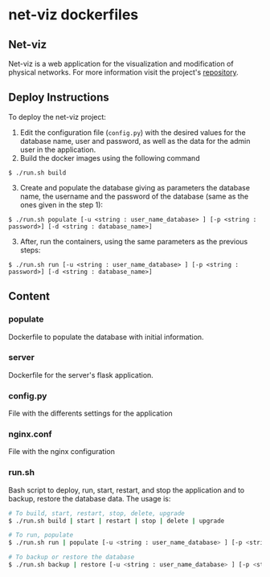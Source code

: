 # net-viz dockerfiles

## Net-viz
Net-viz is a web application for the visualization and modification of physical networks.
For more information visit the project's [repository](https://www.github.com/niclabs/net-viz).

## Deploy Instructions

To deploy the net-viz project:

1. Edit the configuration file (`config.py`) with the desired values for the database name, user and password, as well as the data for the admin user in the application.
2. Build the docker images using the following command

  ```shell
  $ ./run.sh build
  ```
3. Create and populate the database giving as parameters the database name, the username and the password of the database (same as the ones given in the step 1):

  ```shell
  $ ./run.sh populate [-u <string : user_name_database> ] [-p <string : password>] [-d <string : database_name>]
  ```
3. After, run the containers, using the same parameters as the previous steps:

  ```shell
  $ ./run.sh run [-u <string : user_name_database> ] [-p <string : password>] [-d <string : database_name>]
  ```

## Content

### populate
Dockerfile to populate the database with initial information.

### server
Dockerfile for the server's flask application.

### config.py
File with the differents settings for the application

### nginx.conf
File with the nginx configuration

### run.sh
Bash script to deploy, run, start, restart, and stop the application and to
backup, restore the database data. The usage is:


```bash
# To build, start, restart, stop, delete, upgrade
$ ./run.sh build | start | restart | stop | delete | upgrade

# To run, populate
$ ./run.sh run | populate [-u <string : user_name_database> ] [-p <string : password>] [-d <string : database_name>]

# To backup or restore the database
$ ./run.sh backup | restore [-u <string : user_name_database> ] [-p <string : password>] [-d <string : database_name>] [-f <string : filename>]
```
